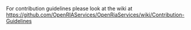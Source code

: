 For contribution guidelines please look at the wiki at https://github.com/OpenRIAServices/OpenRiaServices/wiki/Contribution-Guidelines
